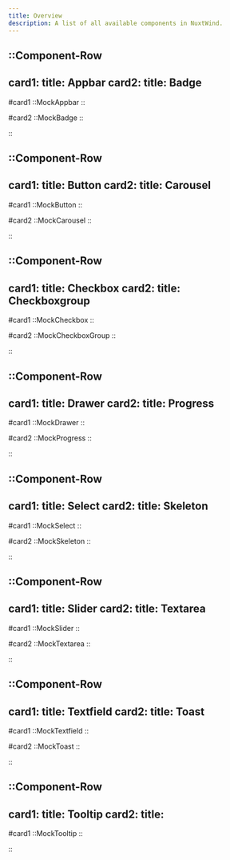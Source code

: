 ```yaml
---
title: Overview
description: A list of all available components in NuxtWind.
---
```


::Component-Row
---
card1:
    title: Appbar
card2:
    title: Badge
---
#card1
    ::MockAppbar
    ::

#card2
    ::MockBadge
    ::

::

::Component-Row
---
card1:
    title: Button
card2:
    title: Carousel
---
#card1
    ::MockButton
    ::

#card2
    ::MockCarousel
    ::

::

::Component-Row
---
card1:
    title: Checkbox
card2:
    title: Checkboxgroup
---
#card1
    ::MockCheckbox
    ::

#card2
    ::MockCheckboxGroup
    ::

::

::Component-Row
---
card1:
    title: Drawer
card2:
    title: Progress
---
#card1
    ::MockDrawer
    ::

#card2
    ::MockProgress
    ::

::

::Component-Row
---
card1:
    title: Select
card2:
    title: Skeleton
---
#card1
    ::MockSelect
    ::

#card2
    ::MockSkeleton
    ::

::

::Component-Row
---
card1:
    title: Slider
card2:
    title: Textarea
---
#card1
    ::MockSlider
    ::

#card2
    ::MockTextarea
    ::

::

::Component-Row
---
card1:
    title: Textfield
card2:
    title: Toast
---
#card1
    ::MockTextfield
    ::

#card2
    ::MockToast
    ::

::

::Component-Row
---
card1:
    title: Tooltip
card2:
    title: 
---
#card1
    ::MockTooltip
    ::

::